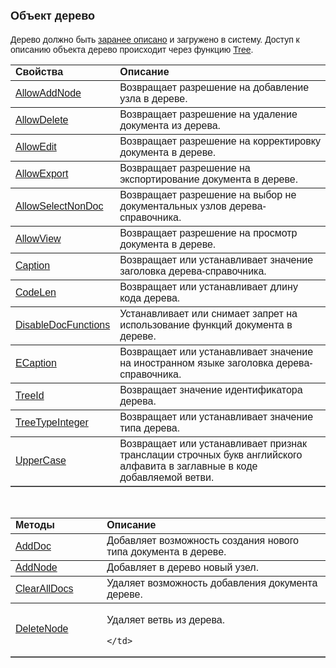 ﻿<html>
<head>
<title>Tree</title>
</head>

<body>

<h1><font size="4" face="Arial">Объект дерево</font></h1>

<p><font face="Arial">Дерево должно быть <a
href="../Defs/Tree.html">заранее описано</a> и загружено в систему. Доступ к 
описанию объекта дерево происходит через функцию <a href="Functions/SysDefManagment/Tree.html">
Tree</a>.</font></p>

<table border="1" cellPadding="5" cols="2" frame="below" rules="rows">
  <tr vAlign="top">
    <td class="label" width="29%"><font face="Arial"><strong>Свойства</strong></font></td>
    <td class="label" width="71%"><font face="Arial"><strong>Описание</strong></font></td>
  </tr>
  <tr>
    <td class="label" width="29%"><font face="Arial"><a
    href="ASTree/AllowAddNode.html">AllowAddNode</a></font></td>
    <td class="label" width="71%"><font face="Arial">Возвращает 
	разрешение на добавление узла в дереве.</font></td>
  </tr>
  <tr>
    <td class="label" width="29%"><font face="Arial"><a
    href="ASTree/AllowDelete.html">AllowDelete</a></font></td>
    <td class="label" width="71%"><font face="Arial">Возвращает 
	разрешение на удаление документа из дерева.</font></td>
  </tr>
  <tr>
    <td class="label" width="29%"><font face="Arial"><a href="ASTree/AllowEdit.html">
	AllowEdit</a></font></td>
    <td class="label" width="71%"><font face="Arial">Возвращает 
	разрешение на корректировку документа в дереве.</font></td>
  </tr>
  <tr>
    <td class="label" width="29%"><font face="Arial">
	<a href="ASTREE/AllowExport.html">AllowExport</a></font></td>
    <td class="label" width="71%"><font face="Arial">Возвращает 
	разрешение на экспортирование документа в дереве.</font></td>
  </tr>
    <tr>
    <td class="label" width="29%"><a href="ASTREE/AllowSelectNonDoc.html"><font face="Arial">
        AllowSelectNonDoc</font></a></td>
    <td class="label" width="71%"><font face="Arial">Возвращает разрешение на выбор не 
        документальных узлов дерева-справочника.</font></td>
    </tr>
  <tr>
    <td class="label" width="29%"><a href="ASTREE/AllowView.html"><font face="Arial">
	AllowView</font></a></td>
    <td class="label" width="71%"><font face="Arial">Возвращает 
	разрешение на просмотр документа в дереве.</font></td>
  </tr>
    <tr>
    <td class="label" width="29%"><font face="Arial"><a href="ASTree/Caption.html">
	Caption</a></font></td>
    <td class="label" width="71%"><font face="Arial">Возвращает или 
	устанавливает значение заголовка дерева-справочника.</font></td>
    </tr>
    <tr>
    <td class="label" width="29%"><font face="Arial"><a href="ASTree/CodeLen.html">
	    CodeLen</a></font></td>
    <td class="label" width="71%"><font face="Arial">Возвращает или устанавливает длину 
        кода дерева.</font></td>
    </tr>
  <tr>
    <td class="label" width="29%"><font face="Arial">
	<a href="ASTREE/DisableDocFunctions.html">DisableDocFunctions</a></font></td>
    <td class="label" width="71%"><font face="Arial">Устанавливает или 
	снимает запрет на использование функций документа в дереве.</font></td>
  </tr>
  <tr>
    <td class="label" width="29%"><a href="ASTREE/ECaption.html"><font face="Arial">
	ECaption</font></a></td>
    <td class="label" width="71%"><font face="Arial">Возвращает или 
	устанавливает значение на иностранном языке заголовка дерева-справочника.</font></td>
  </tr>
  <tr>
    <td class="label" width="29%"><font face="Arial"><a href="ASTree/TreeId.html">
	TreeId</a></font></td>
    <td class="label" width="71%"><font face="Arial">Возвращает 
	значение идентификатора дерева.</font></td>
  </tr>
    <tr>
    <td class="label" width="29%"><font face="Arial"><a href="ASTree/TreeTypeInteger.html">
	    TreeTypeInteger</a></font></td>
    <td class="label" width="71%"><font face="Arial">Возвращает или устанавливает 
        значение типа дерева.</font></td>
    </tr>
  <tr>
    <td class="label" width="29%"><font face="Arial">
    <a href="ASTREE/Uppercase.html">UpperCase</a></font><br />
      </td>
    <td class="label" width="71%"><font face="Arial">Возвращает или 
	устанавливает признак транслации строчных букв английского алфавита в 
	заглавные в коде добавляемой ветви.</font></td>
  </tr>
</table>

<p>&nbsp;</p>

<table border="1" cellPadding="5" cols="2" frame="below" rules="rows">
  <tr vAlign="top">
    <td class="label" width="29%"><font face="Arial"><strong>Методы</strong></font></td>
    <td class="label" width="71%"><font face="Arial"><strong>Описание</strong></font></td>
  </tr>
  <tr>
    <td class="label" width="29%"><a href="ASTREE/AddDoc.html"><font face="Arial">
	AddDoc</font></a></td>
    <td class="label" width="71%"><font face="Arial">Добавляет 
	возможность создания нового типа документа в дереве.</font></td>
  </tr>
  <tr>
    <td class="label" width="29%"><font face="Arial"><a href="ASTREE/AddNode.html">
	AddNode</a></font></td>
    <td class="label" width="71%"><font face="Arial">Добавляет в 
	дерево новый узел.</font></td>
  </tr>
  <tr>
    <td class="label" width="29%"><a href="ASTREE/ClearAllDocs.html"><font
    face="Arial">ClearAllDocs</font></a></td>
    <td class="label" width="71%"><font face="Arial">Удаляет 
	возможность добавления документа дереве.</font></td>
  </tr>
  <tr>
    <td class="label" width="29%"><font face="Arial"><a href="ASTREE/DeleteNode.html">
	DeleteNode</a></font></td>
    <td class="label" width="71%">

<p><font face="Arial">Удаляет ветвь из дерева.</font></p>

    </td>
  </tr>
  </table>
</body>
</html>
